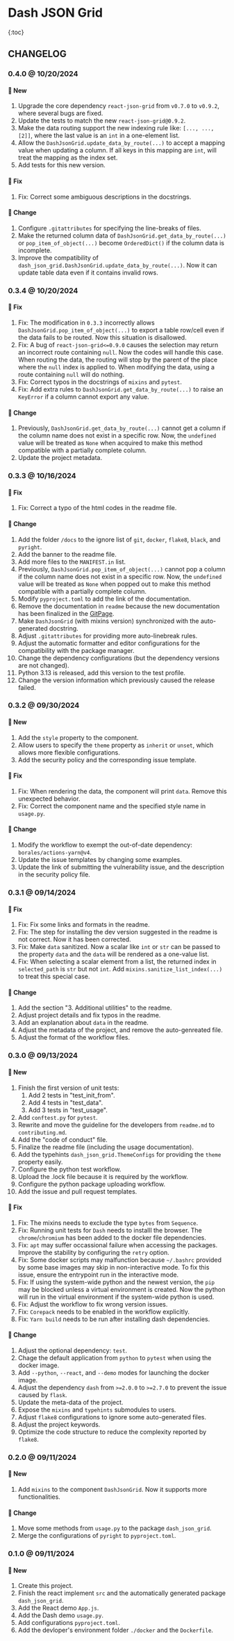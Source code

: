 # Dash JSON Grid

{:toc}

## CHANGELOG

### 0.4.0 @ 10/20/2024

#### :mega: New

1. Upgrade the core dependency `react-json-grid` from `v0.7.0` to `v0.9.2`, where several bugs are fixed.
2. Update the tests to match the new `react-json-grid@0.9.2`.
3. Make the data routing support the new indexing rule like: `[..., ..., [2]]`, where the last value is an `int` in a one-element list.
4. Allow the `DashJsonGrid.update_data_by_route(...)` to accept a mapping value when updating a column. If all keys in this mapping are `int`, will treat the mapping as the index set.
5. Add tests for this new version.

#### :wrench: Fix

1. Fix: Correct some ambiguous descriptions in the docstrings.

#### :floppy_disk: Change

1. Configure `.gitattributes` for specifying the line-breaks of files.
2. Make the returned column data of `DashJsonGrid.get_data_by_route(...)` or `pop_item_of_object(...)` become `OrderedDict()` if the column data is incomplete.
3. Improve the compatibility of `dash_json_grid.DashJsonGrid.update_data_by_route(...)`. Now it can update table data even if it contains invalid rows.

### 0.3.4 @ 10/20/2024

#### :wrench: Fix

1. Fix: The modification in `0.3.3` incorrectly allows `DashJsonGrid.pop_item_of_object(...)` to export a table row/cell even if the data fails to be routed. Now this situation is disallowed.
2. Fix: A bug of `react-json-grid<=0.9.0` causes the selection may return an incorrect route containing `null`. Now the codes will handle this case. When routing the data, the routing will stop by the parent of the place where the `null` index is applied to. When modifying the data, using a route containing `null` will do nothing.
3. Fix: Correct typos in the docstrings of `mixins` and `pytest`.
4. Fix: Add extra rules to `DashJsonGrid.get_data_by_route(...)` to raise an `KeyError` if a column cannot export any value.

#### :floppy_disk: Change

1. Previously, `DashJsonGrid.get_data_by_route(...)` cannot get a column if the column name does not exist in a specific row. Now, the `undefined` value will be treated as `None` when acquired to make this method compatible with a partially complete column.
2. Update the project metadata.

### 0.3.3 @ 10/16/2024

#### :wrench: Fix

1. Fix: Correct a typo of the html codes in the readme file.

#### :floppy_disk: Change

1. Add the folder `/docs` to the ignore list of `git`, `docker`, `flake8`, `black`, and `pyright`.
2. Add the banner to the readme file.
3. Add more files to the `MANIFEST.in` list.
4. Previously, `DashJsonGrid.pop_item_of_object(...)` cannot pop a column if the column name does not exist in a specific row. Now, the `undefined` value will be treated as `None` when popped out to make this method compatible with a partially complete column.
5. Modify `pyproject.toml` to add the link of the documentation.
6. Remove the documentation in `readme` because the new documentation has been finalized in the [GitPage](https://cainmagi.github.io/dash-json-grid/).
7. Make `DashJsonGrid` (with mixins version) synchronized with the auto-generated docstring.
8. Adjust `.gitattributes` for providing more auto-linebreak rules.
9. Adjust the automatic formatter and editor configurations for the compatibility with the package manager.
10. Change the dependency configurations (but the dependency versions are not changed).
11. Python 3.13 is released, add this version to the test profile.
12. Change the version information which previously caused the release failed.

### 0.3.2 @ 09/30/2024

#### :mega: New

1. Add the `style` property to the component.
2. Allow users to specify the `theme` property as `inherit` or `unset`, which allows more flexible configurations.
3. Add the security policy and the corresponding issue template.

#### :wrench: Fix

1. Fix: When rendering the data, the component will print `data`. Remove this unexpected behavior.
2. Fix: Correct the component name and the specified style name in `usage.py`.

#### :floppy_disk: Change

1. Modify the workflow to exempt the out-of-date dependency: `borales/actions-yarn@v4`.
2. Update the issue templates by changing some examples.
3. Update the link of submitting the vulnerability issue, and the description in the security policy file.

### 0.3.1 @ 09/14/2024

#### :wrench: Fix

1. Fix: Fix some links and formats in the readme.
2. Fix: The step for installing the dev version suggested in the readme is not correct. Now it has been corrected.
3. Fix: Make `data` sanitized. Now a scalar like `int` or `str` can be passed to the property `data` and the `data` will be rendered as a one-value list.
4. Fix: When selecting a scalar element from a list, the returned index in `selected_path` is `str` but not `int`. Add `mixins.sanitize_list_index(...)` to treat this special case.

#### :floppy_disk: Change

1. Add the section "3. Additional utilities" to the readme.
2. Adjust project details and fix typos in the readme.
3. Add an explanation about `data` in the readme.
4. Adjust the metadata of the project, and remove the auto-genreated file.
5. Adjust the format of the workflow files.

### 0.3.0 @ 09/13/2024

#### :mega: New

1. Finish the first version of unit tests:
   1. Add 2 tests in "test_init_from".
   2. Add 4 tests in "test_data".
   3. Add 3 tests in "test_usage".
2. Add `conftest.py` for `pytest`.
3. Rewrite and move the guideline for the developers from `readme.md` to `contributing.md`.
4. Add the "code of conduct" file.
5. Finalize the readme file (including the usage documentation).
6. Add the typehints `dash_json_grid.ThemeConfigs` for providing the `theme` property easily.
7. Configure the python test workflow.
8. Upload the .lock file because it is required by the workflow.
9. Configure the python package uploading workflow.
10. Add the issue and pull request templates.

#### :wrench: Fix

1. Fix: The mixins needs to exclude the type `bytes` from `Sequence`.
2. Fix: Running unit tests for `Dash` needs to installl the browser. The `chrome`/`chromium` has been added to the docker file dependencies.
3. Fix: `apt` may suffer occassional failure when accessing the packages. Improve the stability by configuring the `retry` option.
4. Fix: Some docker scripts may malfunction because `~/.bashrc` provided by some base images may skip in non-interactive mode. To fix this issue, ensure the entrypoint run in the interactive mode.
5. Fix: If using the system-wide python and the newest version, the `pip` may be blocked unless a virtual environment is created. Now the python will run in the virtual environment if the system-wide python is used.
6. Fix: Adjust the workflow to fix wrong version issues.
7. Fix: `Corepack` needs to be enabled in the workflow explicitly.
8. Fix: `Yarn build` needs to be run after installing dash dependencies.

#### :floppy_disk: Change

1. Adjust the optional dependency: `test`.
2. Chage the default application from `python` to `pytest` when using the docker image.
3. Add `--python`, `--react`, and `--demo` modes for launching the docker image.
4. Adjust the dependency `dash` from `>=2.0.0` to `>=2.7.0` to prevent the issue caused by `flask`.
5. Update the meta-data of the project.
6. Expose the `mixins` and `typehints` submodules to users. 
7. Adjust `flake8` configurations to ignore some auto-generated files.
8. Adjust the project keywords.
9. Optimize the code structure to reduce the complexity reported by `flake8`.

### 0.2.0 @ 09/11/2024

#### :mega: New

1. Add `mixins` to the component `DashJsonGrid`. Now it supports more functionalities.

#### :floppy_disk: Change

1. Move some methods from `usage.py` to the package `dash_json_grid`.
2. Merge the configurations of `pyright` to `pyproject.toml`.

### 0.1.0 @ 09/11/2024

#### :mega: New

1. Create this project.
2. Finish the react implement `src` and the automatically generated package `dash_json_grid`.
3. Add the React demo `App.js`.
4. Add the Dash demo `usage.py`.
5. Add configurations `pyproject.toml`.
6. Add the devloper's environment folder `./docker` and the `Dockerfile`.
